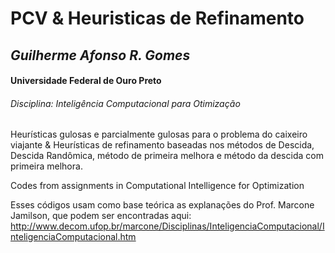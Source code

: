 # **PCV & Heuristicas de Refinamento**

## *Guilherme Afonso R. Gomes*
#### Universidade Federal de Ouro Preto
###### Disciplina: Inteligência Computacional para Otimização

Heurísticas gulosas e parcialmente gulosas para o problema do caixeiro viajante 
& Heurísticas de refinamento baseadas nos métodos de Descida, Descida Randômica,
método de primeira melhora e método da descida com primeira melhora.

Codes from assignments in Computational Intelligence for Optimization

Esses códigos usam como base teórica as explanações do Prof. Marcone Jamilson, que
podem ser encontradas aqui: http://www.decom.ufop.br/marcone/Disciplinas/InteligenciaComputacional/InteligenciaComputacional.htm

